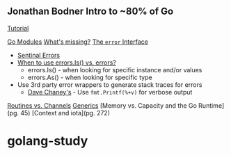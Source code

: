 ## Jonathan Bodner Intro to ~80% of Go

[Tutorial](https://youtu.be/3zcKjKySMKE)

[Go Modules](https://youtu.be/3zcKjKySMKE?t=1909)
[What's missing?](https://youtu.be/3zcKjKySMKE?t=2100)
[The `error` Interface](https://youtu.be/3zcKjKySMKE?t=2236)

- [Sentinal Errors](https://youtu.be/3zcKjKySMKE?t=2479)
- [When to use errors.Is() vs. errors?](https://youtu.be/3zcKjKySMKE?t=2904)
  - errors.Is() - when looking for specific instance and/or values
  - errors.As() - when looking for specific type
- Use 3rd party error wrappers to generate stack traces for errors
  - [Dave Chaney's](https://github.com/pkg/errors) - Use `fmt.Printf(%+v)` for verbose output

[Routines vs. Channels](https://youtu.be/3zcKjKySMKE?t=3603)
[Generics](https://learning-go-book.dev/chapter15_learningGo.pdf)
[Memory vs. Capacity and the Go Runtime](pg. 45)
[Context and iota](pg. 272)
# golang-study
